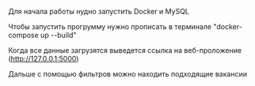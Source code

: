 Для начала работы нудно запустить Docker и MySQL 

Чтобы запустить прогрумму нужно прописать в терминале "docker-compose up --build" 

Когда все данные загрузятся выведется ссылка на веб-проложение (http://127.0.0.1:5000) 

Дальше с помощью фильтров можно находить подходящие вакансии
